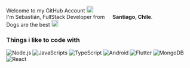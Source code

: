 <p>Welcome to my GitHub Account <img src="https://image.flaticon.com/icons/svg/25/25231.svg" width="18"/> </br> I'm Sebastián, FullStack Developer from <img src="https://image.flaticon.com/icons/svg/299/299817.svg" width="13"/> <b> Santiago, Chile</b>. </br> Dogs are the best <img src="https://emojipedia-us.s3.dualstack.us-west-1.amazonaws.com/thumbs/240/apple/237/dog-face_1f436.png" width="18" >  </p>

### Things i like to code with

<p> 
<img alt="Node.js" src="https://img.shields.io/badge/-Node.js-092036?style=flat-square&logo=node.js" />

<img alt="JavaScripts" src="https://img.shields.io/badge/-Javascript-040d04?style=flat-square&logo=javascript" />

<img alt="TypeScript" src="https://img.shields.io/badge/-TypeScript-007ACC?style=flat-square&logo=typescript" />

<img alt="Android" src="https://img.shields.io/badge/-Android-black?style=flat-square&logo=android" />

<img alt="Flutter" src="https://img.shields.io/badge/-Flutter-02569B?style=flat-square&logo=flutter" />

<img alt="MongoDB" src="https://img.shields.io/badge/-MongoDB-black?style=flat-square&logo=MongoDB" />

<img alt="React" src="https://img.shields.io/badge/-React-black?style=flat-square&logo=react" />
</p>

